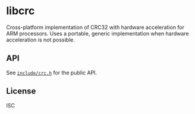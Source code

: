 # libcrc

Cross-platform implementation of CRC32 with hardware acceleration for ARM processors. Uses a portable, generic implementation when hardware acceleration is not possible.

## API

See [`include/crc.h`](include/crc.h) for the public API.

## License

ISC
